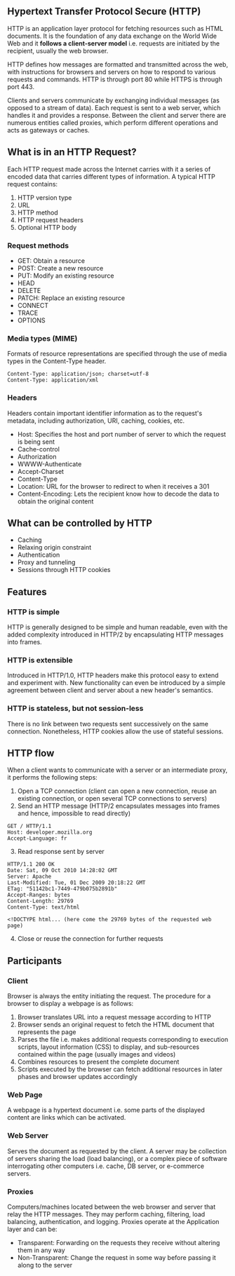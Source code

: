 ## Hypertext Transfer Protocol Secure (HTTP)

HTTP is an application layer protocol for fetching resources such as HTML documents. It is the foundation of any data exchange on the World Wide Web and it **follows a client-server model** i.e. requests are initiated by the recipient, usually the web browser.

HTTP defines how messages are formatted and transmitted across the web, with instructions for browsers and servers on how to respond to various requests and commands. HTTP is through port 80 while HTTPS is through port 443.

Clients and servers communicate by exchanging individual messages (as opposed to a stream of data). Each request is sent to a web server, which handles it and provides a response. Between the client and server there are numerous entities called proxies, which perform different operations and acts as gateways or caches.

## What is in an HTTP Request?

Each HTTP request made across the Internet carries with it a series of encoded data that carries different types of information. A typical HTTP request contains:

1. HTTP version type
2. URL
3. HTTP method
4. HTTP request headers
5. Optional HTTP body

### Request methods

- GET: Obtain a resource
- POST: Create a new resource
- PUT: Modify an existing resource
- HEAD
- DELETE
- PATCH: Replace an existing resource
- CONNECT
- TRACE
- OPTIONS

### Media types (MIME)

Formats of resource representations are specified through the use of media types in the Content-Type header.

```
Content-Type: application/json; charset=utf-8
Content-Type: application/xml
```

### Headers

Headers contain important identifier information as to the request's metadata, including authorization, URI, caching, cookies, etc.

- Host: Specifies the host and port number of server to which the request is being sent
- Cache-control
- Authorization
- WWWW-Authenticate
- Accept-Charset
- Content-Type
- Location: URL for the browser to redirect to when it receives a 301
- Content-Encoding: Lets the recipient know how to decode the data to obtain the original content

## What can be controlled by HTTP

- Caching
- Relaxing origin constraint
- Authentication
- Proxy and tunneling
- Sessions through HTTP cookies

## Features

### HTTP is simple

HTTP is generally designed to be simple and human readable, even with the added complexity introduced in HTTP/2 by encapsulating HTTP messages into frames.

### HTTP is extensible

Introduced in HTTP/1.0, HTTP headers make this protocol easy to extend and experiment with. New functionality can even be introduced by a simple agreement between client and server about a new header's semantics.

### HTTP is stateless, but not session-less

There is no link between two requests sent successively on the same connection. Nonetheless, HTTP cookies allow the use of stateful sessions.

## HTTP flow

When a client wants to communicate with a server or an intermediate proxy, it performs the following steps:

1. Open a TCP connection (client can open a new connection, reuse an existing connection, or open several TCP connections to servers)
2. Send an HTTP message (HTTP/2 encapsulates messages into frames and hence, impossible to read directly)

```
GET / HTTP/1.1
Host: developer.mozilla.org
Accept-Language: fr
```

3. Read response sent by server

```
HTTP/1.1 200 OK
Date: Sat, 09 Oct 2010 14:28:02 GMT
Server: Apache
Last-Modified: Tue, 01 Dec 2009 20:18:22 GMT
ETag: "51142bc1-7449-479b075b2891b"
Accept-Ranges: bytes
Content-Length: 29769
Content-Type: text/html

<!DOCTYPE html... (here come the 29769 bytes of the requested web page)
```

4. Close or reuse the connection for further requests

## Participants

### Client

Browser is always the entity initiating the request. The procedure for a browser to display a webpage is as follows:

1. Browser translates URL into a request message according to HTTP
2. Browser sends an original request to fetch the HTML document that represents the page
3. Parses the file i.e. makes additional requests corresponding to execution scripts, layout information (CSS) to display, and sub-resources contained within the page (usually images and videos)
4. Combines resources to present the complete document
5. Scripts executed by the browser can fetch additional resources in later phases and browser updates accordingly

### Web Page

A webpage is a hypertext document i.e. some parts of the displayed content are links which can be activated.

### Web Server

Serves the document as requested by the client. A server may be collection of servers sharing the load (load balancing), or a complex piece of software interrogating other computers i.e. cache, DB server, or e-commerce servers.

### Proxies

Computers/machines located between the web browser and server that relay the HTTP messages. They may perform caching, filtering, load balancing, authentication, and logging. Proxies operate at the Application layer and can be:

- Transparent: Forwarding on the requests they receive without altering them in any way
- Non-Transparent: Change the request in some way before passing it along to the server
